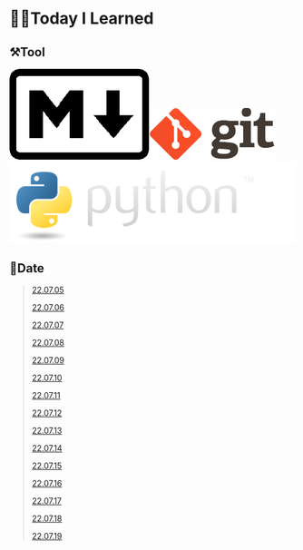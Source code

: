 # 🧑‍💻Today I Learned

## ⚒️Tool

[![Markdown-mark.svg](README.assets/Markdown-mark.svg.png)](Git/[22.07.05]_markdown_and_git.md)[![git](README.assets/git.png)![python-logo@2x](README.assets/python-logo@2x.png)](Python)

## 🌈Date

> [22.07.05](Git/[22.07.05]_markdown_and_git.md)
>
> [22.07.06](Git/[22.07.06]_git_and_github.md)
>
> [22.07.07](Git/2022-07-07-github-pull-branch.md)
>
> [22.07.08](Special/2022-07-08-project-skills.md)
>
> [22.07.09](etc/2022-07-09-baeckjoon-tear.md)
>
> [22.07.10](etc/2022-07-10-search.md)
>
> [22.07.11](Python/2022-07-11-basic-of-python.md)
>
> [22.07.12](Python/2022-07-12-if-else-for-while.md)
>
> [22.07.13](Python/2022-07-13-function.md)
>
> [22.07.14](Python/2022-07-14-method.md)
>
> [22.07.15](Python/2022-07-15-module.md)
>
> [22.07.16](Python/2022-07-16-review-project.md)
>
> [22.07.17](etc/2022-07-17-shortcut-keys-vscode.md)
>
> [22.07.18](Python/2022-07-18-error-exception.md)
>
> [22.07.19](Python/2022-07-19-python-oop.md)

